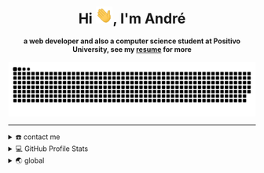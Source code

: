 <div align="center">
  <h1 align="center">Hi <img width="35" src="https://github.com/andrepoyer/resources/blob/main/waving.gif">, I'm André</h1>
  <h4 align="center">a web developer and also a computer science student at Positivo University, see my <a href="https://github.com/andrepoyer/resume/blob/main/resume_en.pdf" target="_blank">resume</a> for more</h4>
  </div>
  
  <div align="center">
    <img  src="https://github.com/andrepoyer/resources/blob/main/grid-snake.svg"
         alt="snake" /></a>
  </div>
  
  -----
  <details>
    <summary>☎️ contact me</summary>
  <div>
    <samp>
      <h2 align="center">you can reach me by:</h2>
      <p align="center">
        <br/>
        <a href="https://www.linkedin.com/in/andre-poyer-silva/" target="blank"><img align="center"
           src="https://img.shields.io/badge/linkedin-%231DA1F2.svg?style=for-the-badge&logo=linkedin&logoColor=white"
           alt="Andre" height="30"/></a>
        <a href="mailto:andre.poyer.silva@gmail.com" target="blank"><img align="center"
           src="https://img.shields.io/badge/gmail-EA4335.svg?style=for-the-badge&logo=gmail&logoColor=white"
           alt="Andre" height="30"/></a>
      </p>
    <p align="center">
        <a href="https://instagram.com/andrepoyer" target="blank"><img align="center"
           src="https://img.shields.io/badge/instagram-%23E4405F.svg?style=for-the-badge&logo=Instagram&logoColor=white"
           alt="Andre" height="30"/></a>
        <a href="https://wa.me/+5541995107374" target="blank"><img align="center"
           src="https://img.shields.io/badge/whatsapp-4B7F1.svg?style=for-the-badge&logo=whatsapp&logoColor=white"
           alt="Andre" height="30"/></a>
        <br>
      </p>
    </samp>
  </div>
  </details>
    
  <details> 
    <summary>💻 GitHub Profile Stats</summary>
    <div>
    <samp>
      <h2 align="center"> Github stats </h2>
        <br/>
      <details open>
    <summary><h3>Languages</h3></summary>
              <p align="center">
          <a href="https://github.com/andrepoyer/">
            <img src="https://github-readme-stats.vercel.app/api/top-langs/?username=andrepoyer&langs_count=6&theme=gruvbox&layout=compact&hide_border=true"
            alt="andrepoyer :: overall Top Langs " /></a>
        </p>
          <p align="center">
            <a href="https://github.com/andrepoyer/">
            <img width="45%" src="https://github-profile-summary-cards.vercel.app/api/cards/repos-per-language?username=andrepoyer&theme=gruvbox&layout=compact&hide_border=true"
            alt="andrepoyer :: Top Langs by repo" />
            <img width="45%" src="https://github-profile-summary-cards.vercel.app/api/cards/most-commit-language?username=andrepoyer&theme=gruvbox&layout=compact&hide_border=true"
            alt="andrepoyer :: Top Langs by commit" />
            </a>
          </p>
  </details>
      <details open>
    <summary><h3>stasistic</h3></summary>
          <p align="center">
            <a href="https://github.com/andrepoyer/">
            <img width="49.5%" src="https://github-readme-stats.vercel.app/api?username=andrepoyer&show_icons=true&theme=gruvbox&hide_border=true" />
            <img width="49.5%" src="https://github-readme-streak-stats.herokuapp.com/?user=andrepoyer&theme=gruvbox&hide_border=true" />
            </a>
         </p>
       <br>
       </samp>
    </div>    
  </details>
    
  <details>
    <summary>🌏 global</summary>
    <br/>
    <details open>
    <summary>👷‍♂️ create your own custom badge</summary>
    <div>
    <samp>
      <h2 align="center">u can try using these website for creating your own custom badge</h2>
      <p align="center">
        <a href="https://forthebadge.com/generator/" target="blank">
          <img src="https://forthebadge.com/images/mark.svg" img align="center" height="50"
          alt="for the badge"/></a>        
        <a href="https://badgen.net/" target="blank">
          <img src="https://badgen.net/static/favicon.png" img align="center" height="50"
          alt="badgen"/></a>
        <a href="https://shields.io/" target="blank">
          <img src="https://raw.githubusercontent.com/badges/shields/master/readme-logo.svg" img align="center" height="50"
          alt="shields.io"/></a>
      </p>
      </samp>
    </div>
  </details> 
  
